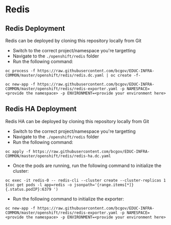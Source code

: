 # Redis 

## Redis Deployment
Redis can be deployed by cloning this repository locally from Git
* Switch to the correct project/namespace you're targetting
* Navigate to the `./openshift/redis` folder
* Run the following command:

```
oc process -f https://raw.githubusercontent.com/bcgov/EDUC-INFRA-COMMON/master/openshift/redis/redis.dc.yaml | oc create -f-
```


```
oc new-app -f https://raw.githubusercontent.com/bcgov/EDUC-INFRA-COMMON/master/openshift/redis/redis-exporter.yaml -p NAMESPACE=<provide the namespace> -p ENVIRONMENT=<provide your environment here>
```

## Redis HA Deployment
Redis HA can be deployed by cloning this repository locally from Git
* Switch to the correct project/namespace you're targetting
* Navigate to the `./openshift/redis` folder
* Run the following command:

```
oc apply -f https://raw.githubusercontent.com/bcgov/EDUC-INFRA-COMMON/master/openshift/redis/redis-ha.dc.yaml
```
* Once the pods are running, run the following command to initialize the cluster:

```
oc exec -it redis-0 -- redis-cli --cluster create --cluster-replicas 1 $(oc get pods -l app=redis -o jsonpath='{range.items[*]}{.status.podIP}:6379 ')
```
* Run the following command to initialize the exporter:

```
oc new-app -f https://raw.githubusercontent.com/bcgov/EDUC-INFRA-COMMON/master/openshift/redis/redis-exporter.yaml -p NAMESPACE=<provide the namespace> -p ENVIRONMENT=<provide your environment here>
```
